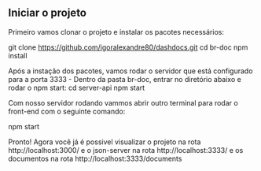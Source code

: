 ## Iniciar o projeto

Primeiro vamos clonar o projeto e instalar os pacotes necessários:

git clone https://github.com/igoralexandre80/dashdocs.git
cd br-doc
npm install

Após a instação dos pacotes, vamos rodar o servidor que está configurado para a porta 3333 - Dentro da pasta br-doc, entrar no diretório abaixo e rodar o npm start:
cd server-api
npm start 


Com nosso servidor rodando vammos abrir outro terminal para rodar o front-end com o seguinte comando:

npm start

Pronto! Agora você já é possivel visualizar o projeto na rota http://localhost:3000/ e
o json-server na rota http://localhost:3333/ e os documentos na rota http://localhost:3333/documents

